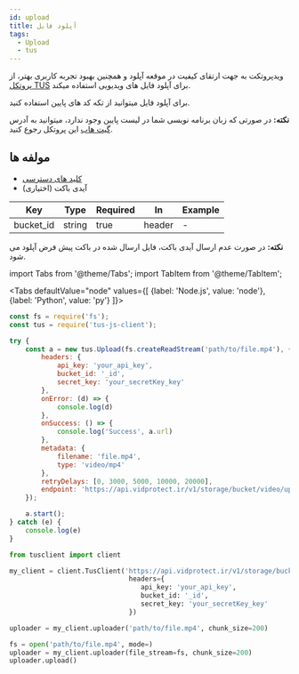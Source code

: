 ```yaml
---
id: upload
title: آپلود فایل
tags:
  - Upload
  - tus
---
```


ویدپروتکت به جهت ارتقای کیفیت در موقعه آپلود و همچنین بهبود تجربه کاربری بهتر، از [پروتکل TUS](https://tus.io/)
برای آپلود فایل های ویدیویی استفاده میکند.

برای آپلود فایل میتوانید از تکه کد های پایین استفاده کنید.

**نکته:** در صورتی که زبان برنامه نویسی شما در لیست پایین وجود ندارد، میتوانید به آدرس
[گیت هاب](https://github.com/tus)
این پروتکل رجوع کنید.

## مولفه ها

* [کلید های دسترسی](https://vidprotect.ir/panel/settings/security-settings)
* آیدی باکت (اختیاری)

| Key       | Type   | Required | In     | Example |
|-----------|--------|----------|--------|---------|
| bucket_id | string | true     | header | -       |

**نکته:** در صورت عدم ارسال آیدی باکت، فایل ارسال شده در باکت پیش فرض آپلود می شود.

import Tabs from '@theme/Tabs';
import TabItem from '@theme/TabItem';

<Tabs
defaultValue="node"
values={[
{label: 'Node.js', value: 'node'},
{label: 'Python', value: 'py'}
]}>

<TabItem value="node">

```js
const fs = require('fs');
const tus = require('tus-js-client');

try {
    const a = new tus.Upload(fs.createReadStream('path/to/file.mp4'), {
        headers: {
            api_key: 'your_api_key',
            bucket_id: '_id',
            secret_key: 'your_secretKey_key'
        },
        onError: (d) => {
            console.log(d)
        },
        onSuccess: () => {
            console.log('Success', a.url)
        },
        metadata: {
            filename: 'file.mp4',
            type: 'video/mp4'
        },
        retryDelays: [0, 3000, 5000, 10000, 20000],
        endpoint: 'https://api.vidprotect.ir/v1/storage/bucket/video/upload'
    });

    a.start();
} catch (e) {
    console.log(e)
}
```

</TabItem>

<TabItem value="py">

```python
from tusclient import client

my_client = client.TusClient('https://api.vidprotect.ir/v1/storage/bucket/video/upload',
                              headers={
                                 api_key: 'your_api_key',
                                 bucket_id: '_id',
                                 secret_key: 'your_secretKey_key' 
                              })

uploader = my_client.uploader('path/to/file.mp4', chunk_size=200)

fs = open('path/to/file.mp4', mode=)
uploader = my_client.uploader(file_stream=fs, chunk_size=200)
uploader.upload()
```

</TabItem>

</Tabs>